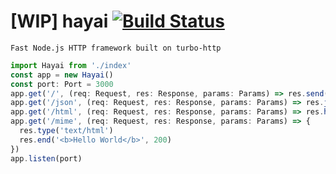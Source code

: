 # [WIP] hayai [![Build Status](https://travis-ci.org/xdk78/hayai.svg?branch=master)](https://travis-ci.org/xdk78/hayai)

    Fast Node.js HTTP framework built on turbo-http

```ts
import Hayai from './index'
const app = new Hayai()
const port: Port = 3000
app.get('/', (req: Request, res: Response, params: Params) => res.send('hello world', 200))
app.get('/json', (req: Request, res: Response, params: Params) => res.json({ hello: 'world' }, 200))
app.get('/html', (req: Request, res: Response, params: Params) => res.html('<b>Hello World</b>', 200))
app.get('/mime', (req: Request, res: Response, params: Params) => {
  res.type('text/html')
  res.end('<b>Hello World</b>', 200)
})
app.listen(port)
```
